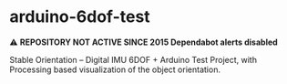 # arduino-6dof-test

:warning: **REPOSITORY NOT ACTIVE SINCE 2015 Dependabot alerts disabled**

Stable Orientation – Digital IMU 6DOF + Arduino Test Project, with Processing based visualization of the object orientation.
